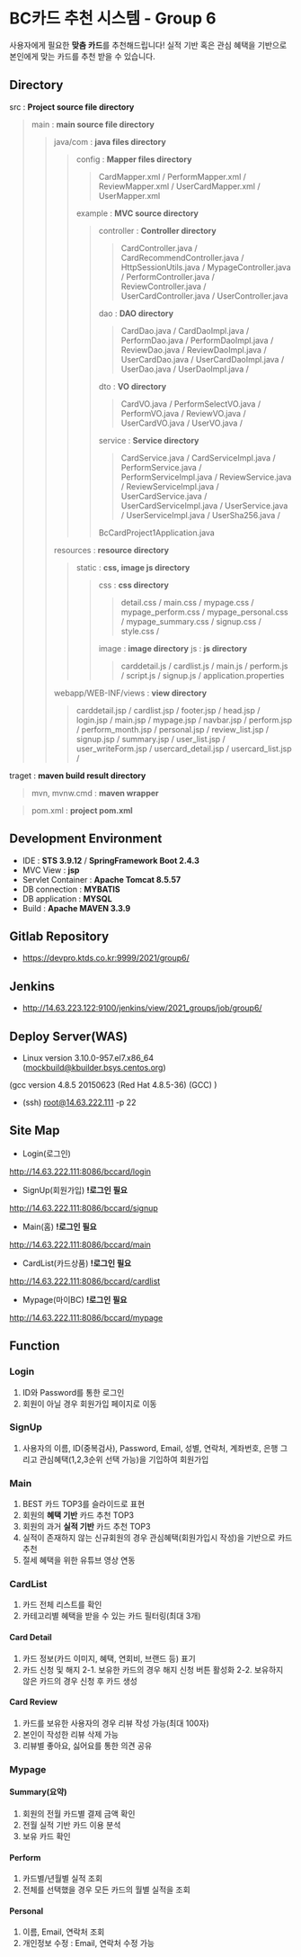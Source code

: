 # **BC카드 추천 시스템 - Group 6**

사용자에게 필요한 **맞춤 카드**를 추천해드립니다!
실적 기반 혹은 관심 혜택을 기반으로 본인에게 맞는 카드를 추천 받을 수 있습니다.


## **Directory**


src : **Project source file directory**
> main : **main source file directory**
> > java/com : **java files directory**
> > > config : **Mapper files directory**
> > > > CardMapper.xml / 
> > > > PerformMapper.xml / 
> > > > ReviewMapper.xml / 
> > > > UserCardMapper.xml / 
> > > > UserMapper.xml
> > >
> > > example : **MVC source directory**
> > > > controller : **Controller directory**
> > > > > CardController.java / 
> > > > > CardRecommendController.java / 
> > > > > HttpSessionUtils.java / 
> > > > > MypageController.java / 
> > > > > PerformController.java / 
> > > > > ReviewController.java / 
> > > > > UserCardController.java / 
> > > > > UserController.java
> > > >
> > > > dao : **DAO directory**
> > > > > CardDao.java / 
> > > > > CardDaoImpl.java / 
> > > > > PerformDao.java / 
> > > > > PerformDaoImpl.java / 
> > > > > ReviewDao.java / 
> > > > > ReviewDaoImpl.java / 
> > > > > UserCardDao.java / 
> > > > > UserCardDaoImpl.java / 
> > > > > UserDao.java / 
> > > > > UserDaoImpl.java / 
> > > >
> > > > dto : **VO directory**
> > > > > CardVO.java / 
> > > > > PerformSelectVO.java / 
> > > > > PerformVO.java / 
> > > > > ReviewVO.java / 
> > > > > UserCardVO.java / 
> > > > > UserVO.java / 
> > > >
> > > > service : **Service directory**
> > > > > CardService.java / 
> > > > > CardServiceImpl.java / 
> > > > > PerformService.java / 
> > > > > PerformServiceImpl.java / 
> > > > > ReviewService.java / 
> > > > > ReviewServiceImpl.java / 
> > > > > UserCardService.java / 
> > > > > UserCardServiceImpl.java / 
> > > > > UserService.java / 
> > > > > UserServiceImpl.java / 
> > > > > UserSha256.java / 
> > > >
> > > > BcCardProject1Application.java 
> > 
> > resources : **resource directory**
> > > static : **css, image js directory**
> > > > css : **css directory**
> > > > > detail.css / 
> > > > > main.css / 
> > > > > mypage.css / 
> > > > > mypage_perform.css / 
> > > > > mypage_personal.css / 
> > > > > mypage_summary.css / 
> > > > > signup.css / 
> > > > > style.css / 
> > > >
> > > > image : **image directory**
> > > > js : **js directory**
> > > > > carddetail.js / 
> > > > > cardlist.js / 
> > > > > main.js / 
> > > > > perform.js / 
> > > > > script.js / 
> > > > > signup.js / 
> > > application.properties
> >
> > webapp/WEB-INF/views : **view directory**
> > > carddetail.jsp / 
> > > cardlist.jsp / 
> > > footer.jsp / 
> > > head.jsp / 
> > > login.jsp / 
> > > main.jsp / 
> > > mypage.jsp / 
> > > navbar.jsp / 
> > > perform.jsp / 
> > > perform_month.jsp / 
> > > personal.jsp / 
> > > review_list.jsp / 
> > > signup.jsp / 
> > > summary.jsp / 
> > > user_list.jsp / 
> > > user_writeForm.jsp / 
> > > usercard_detail.jsp / 
> > > usercard_list.jsp / 
> 
traget : **maven build result directory**

> mvn, mvnw.cmd : **maven wrapper**

> pom.xml : **project pom.xml**

## **Development Environment**
- IDE : **STS 3.9.12** / **SpringFramework Boot 2.4.3**
- MVC View : **jsp**
- Servlet Container : **Apache Tomcat 8.5.57**
- DB connection : **MYBATIS**
- DB application : **MYSQL**
- Build : **Apache MAVEN 3.3.9**


## **Gitlab Repository**
- https://devpro.ktds.co.kr:9999/2021/group6/

## **Jenkins**
- http://14.63.223.122:9100/jenkins/view/2021_groups/job/group6/

## **Deploy Server(WAS)**
- Linux version 3.10.0-957.el7.x86_64 (mockbuild@kbuilder.bsys.centos.org) 

(gcc version 4.8.5 20150623 (Red Hat 4.8.5-36) (GCC) ) 
- (ssh) root@14.63.222.111 -p 22

## **Site Map**
- Login(로그인)

http://14.63.222.111:8086/bccard/login
-  SignUp(회원가입) **!로그인 필요**

http://14.63.222.111:8086/bccard/signup
- Main(홈) **!로그인 필요**

http://14.63.222.111:8086/bccard/main
- CardList(카드상품) **!로그인 필요**

http://14.63.222.111:8086/bccard/cardlist
- Mypage(마이BC) **!로그인 필요**

http://14.63.222.111:8086/bccard/mypage

## **Function**

### **Login**
1. ID와 Password를 통한 로그인
2. 회원이 아닐 경우 회원가입 페이지로 이동

### **SignUp**
1. 사용자의 이름, ID(중복검사), Password, Email, 성별, 연락처, 계좌번호, 은행 그리고 관심혜택(1,2,3순위 선택 가능)을 기입하여 회원가입

### **Main**
1. BEST 카드 TOP3를 슬라이드로 표현
2. 회원의 **혜택 기반** 카드 추천 TOP3 
3. 회원의 과거 **실적 기반** 카드 추천 TOP3
4. 실적이 존재하지 않는 신규회원의 경우 관심혜택(회원가입시 작성)을 기반으로 카드 추천
5. 절세 혜택을 위한 유튜브 영상 연동

### **CardList**
1. 카드 전체 리스트를 확인 
2. 카테고리별 혜택을 받을 수 있는 카드 필터링(최대 3개)

#### **Card Detail**
1. 카드 정보(카드 이미지, 혜택, 연회비, 브랜드 등)  표기
2. 카드 신청 및 해지
2-1. 보유한 카드의 경우 해지 신청 버튼 활성화
2-2. 보유하지 않은 카드의 경우 신청 후 카드 생성

#### **Card Review**
1. 카드를 보유한 사용자의 경우 리뷰 작성 가능(최대 100자)
2. 본인이 작성한 리뷰 삭제 가능
3. 리뷰별 좋아요, 싫어요를 통한 의견 공유

### **Mypage**

#### **Summary(요약)**
1. 회원의 전월 카드별 결제 금액 확인
2. 전월 실적 기반 카드 이용 분석
3. 보유 카드 확인 

#### **Perform**
1. 카드별/년월별 실적 조회
2. 전체를 선택했을 경우 모든 카드의 월별 실적을 조회

#### **Personal**
1. 이름, Email, 연락처 조회
2. 개인정보 수정 : Email, 연락처 수정 가능